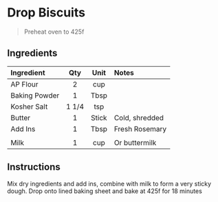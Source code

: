 # Drop Biscuits

> Preheat oven to 425f

## Ingredients

| Ingredient          | Qty    | Unit  | Notes                                                                                 |
|:---------------------|:--------:|:-------:|:--------------------------------------------|
| AP Flour      | 2      | cup   |                                                                                       
| Baking Powder   | 1      | Tbsp      |    
| Kosher Salt       | 1 1/4    | tsp   |                                                                                       
| Butter            | 1      | Stick  | Cold, shredded                                                                                      
| Add Ins | 1      | Tbsp  |  Fresh Rosemary                                         
||||
| Milk        | 1    | cup   | Or buttermilk                                                                                                 

## Instructions

Mix dry ingredients and add ins, combine with milk to form a very sticky dough.
Drop onto lined baking sheet and bake at 425f for 18 minutes